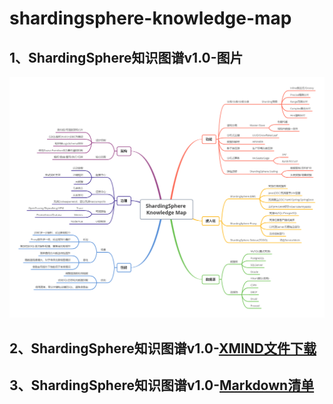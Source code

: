 # shardingsphere-knowledge-map

## 1、ShardingSphere知识图谱v1.0-图片

![](shardingSphere-knowledge-map.png)

## 2、ShardingSphere知识图谱v1.0-[XMIND文件下载](shardingsphere-knowledge-map.xmind)

## 3、ShardingSphere知识图谱v1.0-[Markdown清单](shardingsphere-knowledge-map.md)

